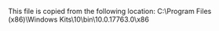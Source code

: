 ﻿This file is copied from the following location:
C:\Program Files (x86)\Windows Kits\10\bin\10.0.17763.0\x86
